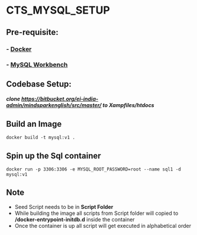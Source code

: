 # CTS_MYSQL_SETUP

## Pre-requisite:
### - [Docker](https://www.docker.com/products/docker-desktop/)
### - [MySQL Workbench](https://dev.mysql.com/downloads/workbench/)

## Codebase Setup:
##### clone https://bitbucket.org/ei-india-admin/mindsparkenglish/src/master/ to Xampfiles/htdocs
## Build an Image
```
docker build -t mysql:v1 .
```
## Spin up the Sql container
```
docker run -p 3306:3306 -e MYSQL_ROOT_PASSWORD=root --name sql1 -d mysql:v1
```
## Note
- Seed Script needs to be in **Script Folder**
- While building the image all scripts from Script folder will copied to **/docker-entrypoint-initdb.d** inside the container
- Once the container is up all script will get executed in alphabetical order 
